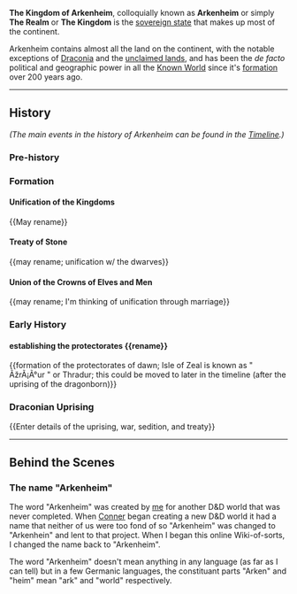 **The Kingdom of Arkenheim**, colloquially known as **Arkenheim** or simply **The Realm** or **The Kingdom** is the [sovereign state](https://en.wikipedia.org/wiki/Sovereign_state) that makes up most of the continent. 

Arkenheim contains almost all the land on the continent, with the notable exceptions of [Draconia](/draconia) and the [unclaimed lands](/unclaimed_lands), and has been the _de facto_ political and geographic power in all the [Known World](/known_world) since it's [formation](#formation) over 200 years ago.

-----
## History
_(The main events in the history of Arkenheim can be found in the [Timeline](/timeline).)_

### Pre-history

### Formation
#### Unification of the Kingdoms 
{{May rename}}
#### Treaty of Stone 
{{may rename; unification w/ the dwarves}}
#### Union of the Crowns of Elves and Men 
{{may rename; I'm thinking of unification through marriage}}

### Early History
#### establishing the protectorates {{rename}}
{{formation of the protectorates of dawn; Isle of Zeal is known as " ÃžrÃ¡Ã°ur " or Thradur; this could be moved to later in the timeline (after the uprising of the dragonborn)}}

### Draconian Uprising
{{Enter details of the uprising, war, sedition, and treaty}}

-----
## Behind the Scenes
### The name "Arkenheim"
The word "Arkenheim" was created by [me](/authors/James) for another D&D world that was never completed. When [Conner](/authors/Conner) began creating a new D&D world it had a name that neither of us were too fond of so "Arkenheim" was changed to "Arkenhein" and lent to that project. When I began this online Wiki-of-sorts, I changed the name back to "Arkenheim".

The word "Arkenheim" doesn't mean anything in any language (as far as I can tell) but in a few Germanic languages, the constituant parts "Arken" and "heim" mean "ark" and "world" respectively.